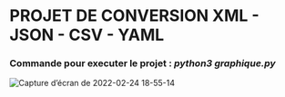 # PROJET DE CONVERSION XML - JSON - CSV - YAML

### Commande pour executer le projet : *python3 graphique.py*

![Capture d’écran de 2022-02-24 18-55-14](https://user-images.githubusercontent.com/51186313/155591869-af3aae1b-e9b7-45df-9d0f-9438582ff880.png)

